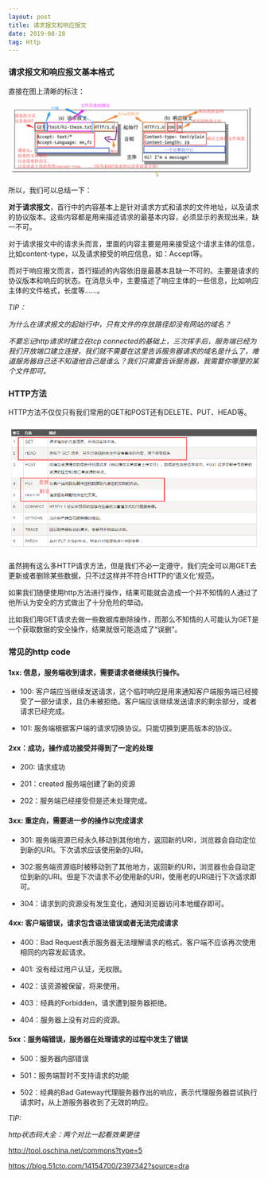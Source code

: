 ```yaml
---
layout: post
title: 请求报文和响应报文
date: 2019-08-28
tag: Http
---
```


### 请求报文和响应报文基本格式

直接在图上清晰的标注：

![](/images/posts/2019-08-28-http-URI&codeStatus/5df9b8376296ac277c3b42e5c97338e6.png)

所以，我们可以总结一下：

**对于请求报文**，首行中的内容基本上是针对请求方式和请求的文件地址，以及请求的协议版本。这些内容都是用来描述请求的最基本内容，必须显示的表现出来，缺一不可。

对于请求报文中的请求头而言，里面的内容主要是用来接受这个请求主体的信息，比如content-type，以及请求接受的响应信息，如：Accept等。

而对于响应报文而言，首行描述的内容依旧是最基本且缺一不可的。主要是请求的协议版本和响应的状态。在消息头中，主要描述了响应主体的一些信息，比如响应主体的文件格式，长度等......。

*TIP：*

*为什么在请求报文的起始行中，只有文件的存放路径却没有网站的域名？*

*不要忘记http请求时建立在tcp
connected的基础上，三次挥手后，服务端已经为我们开放端口建立连接，我们就不需要在这里告诉服务器请求的域名是什么了，难道服务器自己还不知道他自己是谁么？我们只需要告诉服务器，我需要你哪里的某个文件即可。*

### HTTP方法

HTTP方法不仅仅只有我们常用的GET和POST还有DELETE、PUT、HEAD等。

![](/images/posts/2019-08-28-http-URI&codeStatus/7c3e79c0cc66b757ff30138bcedf9ac4.png)

虽然拥有这么多HTTP请求方法，但是我们不必一定遵守，我们完全可以用GET去更新或者删除某些数据，只不过这样并不符合HTTP的‘语义化’规范。

如果我们随便使用http方法进行操作，结果可能就会造成一个并不知情的人通过了他所认为安全的方式做出了十分危险的举动。

比如我们用GET请求去做一些数据库删除操作，而那么不知情的人可能认为GET是一个获取数据的安全操作，结果就很可能造成了“误删”。

### 常见的http code

#### 1xx: 信息，服务端收到请求，需要请求者继续执行操作。

-   100:
    客户端应当继续发送请求，这个临时响应是用来通知客户端服务端已经接受了一部分请求，且仍未被拒绝。客户端应该继续发送请求的剩余部分，或者请求已经完成。

-   101: 服务端根据客户端的请求切换协议。只能切换到更高版本的协议。

#### 2xx：成功，操作成功接受并得到了一定的处理

-   200: 请求成功

-   201：created 服务端创建了新的资源

-   202：服务端已经接受但是还未处理完成。

#### 3xx: 重定向，需要进一步的操作以完成请求

-   301:
    服务端资源已经永久移动到其他地方，返回新的URI，浏览器会自动定位到新的URI。下次请求应该使用新的URI。

-   302:服务端资源临时被移动到了其他地方，返回新的URI，浏览器也会自动定位到新的URI。但是下次请求不必使用新的URI，使用老的URI进行下次请求即可。

-   304：请求到的资源没有发生变化，通知浏览器访问本地缓存即可。

#### 4xx: 客户端错误，请求包含语法错误或者无法完成请求

-   400：Bad
    Request表示服务器无法理解请求的格式，客户端不应该再次使用相同的内容发起请求。

-   401: 没有经过用户认证，无权限。

-   402：该资源被保留，将来使用。

-   403：经典的Forbidden，请求遭到服务器拒绝。

-   404：服务器上没有对应的资源。

#### 5xx：服务端错误，服务器在处理请求的过程中发生了错误

-   500：服务器内部错误

-   501：服务端暂时不支持请求的功能

-   502：经典的Bad
    Gateway代理服务器作出的响应，表示代理服务器尝试执行请求时，从上游服务器收到了无效的响应。

*TIP:*

*http状态码大全：两个对比一起看效果更佳*

<http://tool.oschina.net/commons?type=5>

<https://blog.51cto.com/14154700/2397342?source=dra>  

